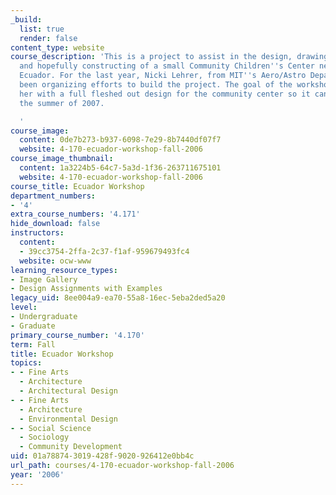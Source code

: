 ```yaml
---
_build:
  list: true
  render: false
content_type: website
course_description: 'This is a project to assist in the design, drawing, modeling
  and hopefully constructing of a small Community Children''s Center near Guayaquil,
  Ecuador. For the last year, Nicki Lehrer, from MIT''s Aero/Astro Department, has
  been organizing efforts to build the project. The goal of the workshop is to provide
  her with a full fleshed out design for the community center so it can be built in
  the summer of 2007.

  '
course_image:
  content: 0de7b273-b937-6098-7e29-8b7440df07f7
  website: 4-170-ecuador-workshop-fall-2006
course_image_thumbnail:
  content: 1a3224b5-64c7-5a3d-1f36-263711675101
  website: 4-170-ecuador-workshop-fall-2006
course_title: Ecuador Workshop
department_numbers:
- '4'
extra_course_numbers: '4.171'
hide_download: false
instructors:
  content:
  - 39cc3754-2ffa-2c37-f1af-959679493fc4
  website: ocw-www
learning_resource_types:
- Image Gallery
- Design Assignments with Examples
legacy_uid: 8ee004a9-ea70-55a8-16ec-5eba2ded5a20
level:
- Undergraduate
- Graduate
primary_course_number: '4.170'
term: Fall
title: Ecuador Workshop
topics:
- - Fine Arts
  - Architecture
  - Architectural Design
- - Fine Arts
  - Architecture
  - Environmental Design
- - Social Science
  - Sociology
  - Community Development
uid: 01a78874-3019-428f-9020-926412e0bb4c
url_path: courses/4-170-ecuador-workshop-fall-2006
year: '2006'
---
```

